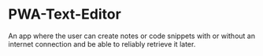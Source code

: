 # PWA-Text-Editor
An app where the user can create notes or code snippets with or without an internet connection and be able to reliably retrieve it later.

